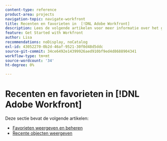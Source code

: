 ```yaml
---
content-type: reference
product-area: projects
navigation-topic: navigate-workfront
title: Recenten en favorieten in  [!DNL Adobe Workfront]
description: Lees de volgende artikelen voor meer informatie over het gebruik van favorieten en verlopen in Workfront.
feature: Get Started with Workfront
author: Lisa
recommendations: noDisplay, noCatalog
exl-id: 43052270-0b2d-46af-9521-30f0d48d5ddc
source-git-commit: 34ce6492e14399926aed910bf9ed4d8688904341
workflow-type: tm+mt
source-wordcount: '34'
ht-degree: 0%

---
```


# Recenten en favorieten in [!DNL Adobe Workfront]

Deze sectie bevat de volgende artikelen:

* [Favorieten weergeven en beheren](../../../workfront-basics/navigate-workfront/recent-and-favorites/view-and-manage-favorites.md)
* [Recente objecten weergeven](../../../workfront-basics/navigate-workfront/recent-and-favorites/view-recent-items.md)
